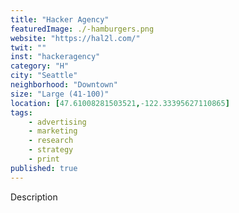```yaml
---
title: "Hacker Agency"
featuredImage: ./-hamburgers.png
website: "https://hal2l.com/"
twit: ""
inst: "hackeragency"
category: "H"
city: "Seattle"
neighborhood: "Downtown"
size: "Large (41-100)"
location: [47.61008281503521,-122.33395627110865]
tags:
    - advertising
    - marketing
    - research
    - strategy
    - print
published: true
---
```


Description
